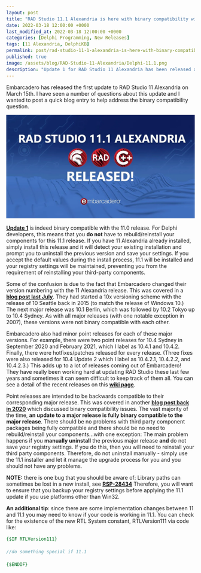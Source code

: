 ```yaml
---
layout: post
title: "RAD Studio 11.1 Alexandria is here with binary compatibility with 11.0"
date: 2022-03-18 12:00:00 +0000
last_modified_at: 2022-03-18 12:00:00 +0000
categories: [Delphi Programming, New Releases]
tags: [11 Alexandria, DelphiKB]
permalink: post/rad-studio-11-1-alexandria-is-here-with-binary-compatibility-with-11-0
published: true
image: /assets/blog/RAD-Studio-11-Alexandria/Delphi-11.1.png
description: "Update 1 for RAD Studio 11 Alexandria has been released and it is binary compatible with the 11.0 major release."
---
```

Embarcadero has released the first update to RAD Studio 11 Alexandria on March 15th. I have seen a number of questions about this update and I wanted to post a quick blog entry to help address the binary compatibility question.

![RAD Studio 11.1 Alexandria has been released](/assets/blog/RAD-Studio-11-Alexandria/RADStudio-11.1-Released.png)

[**Update 1**](https://github.com/ideasawakened/DelphiKB/wiki/D28.ALEXANDRIA.11.1.0.0) is indeed binary compatible with the 11.0 release. For Delphi developers, this means that you **do not** have to rebuild/reinstall your components for this 11.1 release. If you have 11 Alexandria already installed, simply install this release and it will detect your existing installation and prompt you to uninstall the previous version and save your settings. If you accept the default values during the install process, 11.1 will be installed and your registry settings will be maintained, preventing you from the requirement of reinstalling your third-party components.

Some of the confusion is due to the fact that Embarcadero changed their version numbering with the 11 Alexandria release. This was covered in a [**blog post last July**](https://www.ideasawakened.com/post/the-end-of-rad-studio-10-x-named-releases-with-version-11-coming-soon). They had started a 10x versioning scheme with the release of 10 Seattle back in 2015 (to match the release of Windows 10.) The next major release was 10.1 Berlin, which was followed by 10.2 Tokyo up to 10.4 Sydney. As with all major releases (with one notable exception in 2007), these versions were not binary compatible with each other.

Embarcadero also had minor point releases for each of these major versions. For example, there were two point releases for 10.4 Sydney in September 2020 and February 2021, which I label as 10.4.1 and 10.4.2. Finally, there were hotfixes/patches released for every release. (Three fixes were also released for 10.4 Update 2 which I label as 10.4.2.1, 10.4.2.2, and 10.4.2.3.) This adds up to a lot of releases coming out of Embarcadero! They have really been working hard at updating RAD Studio these last few years and sometimes it can seem difficult to keep track of them all. You can see a detail of the recent releases on this [**wiki page**](https://github.com/ideasawakened/DelphiKB/wiki/Delphi-Master-Release-List).

Point releases are intended to be backwards compatible to their corresponding major release. This was covered in another [**blog post back in 2020**](https://www.ideasawakened.com/post/about-binary-compatibility-on-new-versions-of-delphi) which discussed binary compatibility issues. The vast majority of the time, **an update to a major release is fully binary compatible to the major release**. There should be no problems with third party component packages being fully compatible and there should be no need to rebuild/reinstall your components...with one exception: The main problem happens if you **manually uninstall** the previous major release **and** do not save your registry settings. If you do this, then you will need to reinstall your third party components. Therefore, do not uninstall manually - simply use the 11.1 installer and let it manage the upgrade process for you and you should not have any problems.

**NOTE:** there is one bug that you should be aware of: Library paths can sometimes be lost in a new install, see [**RSP-28434**](https://quality.embarcadero.com/browse/RSP-28434) Therefore, you will want to ensure that you backup your registry settings before applying the 11.1 update if you use platforms other than Win32.

**An additional tip**: since there are some implementation changes between 11 and 11.1 you may need to know if your code is working in 11.1. You can check for the existence of the new RTL System constant, RTLVersion111 via code like:

````pascal
{$IF RTLVersion111}

//do something special if 11.1

{$ENDIF}
````